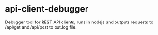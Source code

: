 # api-client-debugger

Debugger tool for REST API clients, runs in nodejs and outputs requests to /api/get and /api/post to out.log file.
